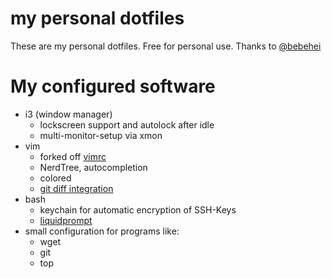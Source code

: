 # my personal dotfiles

These are my personal dotfiles. Free for personal use. Thanks to [@bebehei](https://github.com/bebehei)

# My configured software

* i3 (window manager)
    * lockscreen support and autolock after idle
    * multi-monitor-setup via xmon
* vim
    * forked off [vimrc](https://github.com/bebehei/vimrc/)
    * NerdTree, autocompletion
    * colored
    * [git diff integration](https://github.com/mhinz/vim-signify)
* bash
    * keychain for automatic encryption of SSH-Keys
    * [liquidprompt](https://github.com/nojhan/liquidprompt)
* small configuration for programs like:
    * wget
    * git
    * top
